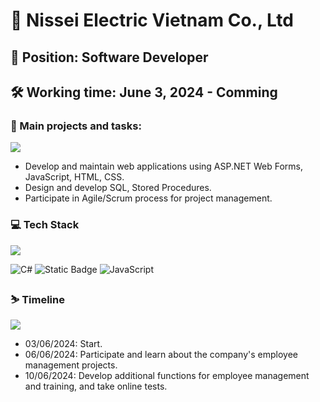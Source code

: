 # 🏬 Nissei Electric Vietnam Co., Ltd

## 📌 Position: Software Developer
## 🛠️ Working time: June 3, 2024 - Comming

### 🎋 Main projects and tasks:
<img src="https://user-images.githubusercontent.com/73097560/115834477-dbab4500-a447-11eb-908a-139a6edaec5c.gif">

- Develop and maintain web applications using ASP.NET Web Forms, JavaScript, HTML, CSS.
- Design and develop SQL, Stored Procedures.
- Participate in Agile/Scrum process for project management.

### 💻 Tech Stack
<img src="https://user-images.githubusercontent.com/73097560/115834477-dbab4500-a447-11eb-908a-139a6edaec5c.gif">

![C#](https://img.shields.io/badge/c%23-%23239120.svg?style=plastic&logo=c-sharp&logoColor=white) ![Static Badge](https://img.shields.io/badge/ASP.NET%20Web%20Forms-passing?style=plastic&logo=.NET&color=blueviolet)
 ![JavaScript](https://img.shields.io/badge/javascript-%23323330.svg?style=plastic&logo=javascript&logoColor=%23F7DF1E) 

### ⛷️ Timeline
<img src="https://user-images.githubusercontent.com/73097560/115834477-dbab4500-a447-11eb-908a-139a6edaec5c.gif">

- 03/06/2024: Start.
- 06/06/2024: Participate and learn about the company's employee management projects.
- 10/06/2024: Develop additional functions for employee management and training, and take online tests.
